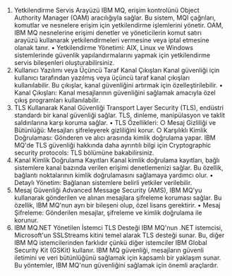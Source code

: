 1. Yetkilendirme Servis Arayüzü
IBM MQ, erişim kontrolünü Object Authority Manager (OAM) aracılığıyla sağlar. Bu sistem, MQI çağrıları, komutlar ve nesnelere erişim için yetkilendirme işlemlerini yönetir. OAM, IBM MQ nesnelerine erişimi denetler ve yöneticilerin komut satırı arayüzü kullanarak yetkilendirmeleri vermesine veya iptal etmesine olanak tanır.
	• Yetkilendirme Yönetimi: AIX, Linux ve Windows sistemlerinde güvenlik yapılandırmalarını yapmak için yetkilendirme servis bileşenleri oluşturabilirsiniz.
2. Kullanıcı Yazılımı veya Üçüncü Taraf Kanal Çıkışları
Kanal güvenliği için kullanıcı tarafından yazılmış veya üçüncü taraf kanal çıkışları kullanılabilir. Bu çıkışlar, kanal güvenliğini artırmak için özelleştirilebilir.
	• Kanal Çıkışları: Kanal mesajlarının güvenliğini sağlamak amacıyla özel çıkış programları kullanılabilir.
3. TLS Kullanarak Kanal Güvenliği
Transport Layer Security (TLS), endüstri standardı bir kanal güvenliği sağlar. TLS, dinleme, manipülasyon ve taklit saldırılarına karşı koruma sağlar.
	• TLS Özellikleri:
		○ Mesaj Gizliliği ve Bütünlüğü: Mesajları şifreleyerek gizliliğini korur.
		○ Karşılıklı Kimlik Doğrulaması: Gönderen ve alıcı arasında kimlik doğrulama yapar.
IBM MQ'de TLS güvenliği hakkında daha ayrıntılı bilgi için Cryptographic security protocols: TLS bölümüne bakabilirsiniz.
4. Kanal Kimlik Doğrulama Kayıtları
Kanal kimlik doğrulama kayıtları, bağlı sistemlere kanal bazında verilen erişimi denetlemenizi sağlar. Bu özellik, bağlantı noktalarının kimlik doğrulamasını sağlamaya yardımcı olur.
	• Detaylı Yönetim: Bağlanan sistemlere belirli yetkiler verilebilir.
5. Mesaj Güvenliği
Advanced Message Security (AMS), IBM MQ'yu kullanarak gönderilen ve alınan mesajlara şifreleme koruması sağlar. Bu özellik, IBM MQ'nun ayrı bir bileşeni olup, özel lisans gerektirir.
	• Mesaj Şifreleme: Gönderilen mesajlar, şifreleme ve kimlik doğrulama ile korunur.
6. IBM MQ.NET Yönetilen İstemci TLS Desteği
IBM MQ'nun .NET istemcisi, Microsoft'un SSLStreams kitini temel alarak TLS desteği sunar. Bu, diğer IBM MQ istemcilerinden farklıdır çünkü diğer istemciler IBM Global Security Kit (GSKit) kullanır.
IBM MQ güvenliği, mesajların güvenli iletimini ve veri bütünlüğünü sağlamak için kapsamlı bir yaklaşım sunar. Bu yöntemler, IBM MQ'nun güvenliğini sağlamak için önemli araçlardır.
